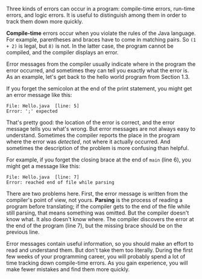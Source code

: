 Three kinds of errors can occur in a program: compile-time errors, run-time errors, and logic errors.
It is useful to distinguish among them in order to track them down more quickly.


**Compile-time** errors occur when you violate the rules of the Java language.
For example, parentheses and braces have to come in matching pairs.
So `(1 + 2)` is legal, but `8)` is not.
In the latter case, the program cannot be compiled, and the compiler displays an error.


Error messages from the compiler usually indicate where in the program the error occurred, and sometimes they can tell you exactly what the error is.
As an example, let's get back to the hello world program from Section 1.3.




If you forget the semicolon at the end of the print statement, you might get an error message like this:

```code
File: Hello.java  [line: 5]
Error: ';' expected
```

That's pretty good: the location of the error is correct, and the error message tells you what's wrong.
But error messages are not always easy to understand.
Sometimes the compiler reports the place in the program where the error was *detected*, not where it actually occurred.
And sometimes the description of the problem is more confusing than helpful.

For example, if you forget the closing brace at the end of `main` (line 6), you might get a message like this:

```code
File: Hello.java  [line: 7]
Error: reached end of file while parsing
```


There are two problems here.
First, the error message is written from the compiler's point of view, not yours.
**Parsing** is the process of reading a program before translating; if the compiler gets to the end of the file while still parsing, that means something was omitted.
But the compiler doesn't know what.
It also doesn't know where.
The compiler discovers the error at the end of the program (line 7), but the missing brace should be on the previous line.

Error messages contain useful information, so you should make an effort to read and understand them.
But don't take them too literally.
During the first few weeks of your programming career, you will probably spend a lot of time tracking down compile-time errors.
As you gain experience, you will make fewer mistakes and find them more quickly.